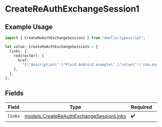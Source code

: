# CreateReAuthExchangeSession1

## Example Usage

```typescript
import { CreateReAuthExchangeSession1 } from "dwolla-typescript";

let value: CreateReAuthExchangeSession1 = {
  links: {
    redirectUrl: {
      href:
        "{\"description\":\"Plaid Android example\",\"value\":\"com.example.app123\"}",
    },
  },
};
```

## Fields

| Field                                                                                    | Type                                                                                     | Required                                                                                 | Description                                                                              |
| ---------------------------------------------------------------------------------------- | ---------------------------------------------------------------------------------------- | ---------------------------------------------------------------------------------------- | ---------------------------------------------------------------------------------------- |
| `links`                                                                                  | [models.CreateReAuthExchangeSessionLinks](../models/createreauthexchangesessionlinks.md) | :heavy_check_mark:                                                                       | N/A                                                                                      |